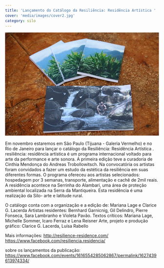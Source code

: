 ```yaml
---
title: 'Lançamento do Catálogo da Resiliência: Residência Artística '
cover: 'media/images/cover2.jpg'
category: silo
---
```


![](/media/images/resilience_lancamento.jpg)

Em novembro estaremos em São Paulo (Tijuana - Galeria Vermelho) e no Rio de Janeiro para lançar o catálogo da Resiliência: Residência Artística . 
resiliência: residência artística é um programa internacional voltado para arte da performance e arte sonora. A primeira edição teve a curadoria de Cinthia Mendonça do Andreas Trobollowitsch.
Na convocatória os artistas foram convidados a fazer um estudo da estética da resiliência em suas diferentes formas. O programa ofereceu aos artistas selecionados: hospedagem por 3 semanas, transporte, alimentação e cachê de 2mil reais. 
A residência acontece na Serrinha do Alambari, uma área de proteção ambiental localizada na Serra da Mantiqueira. Esta residência é uma realização da Silo- arte e latitude rural. 

O catálogo conta com a organização e a edição de: Mariana Lage e Clarice G. Lacerda 
Artistas residentes: Bernhard Garnicnig, Gil Delindro, Pierre Fonseca, Sara Lambranho e Violeta Pavão. 
Textos críticos: Mariana Lage, Michelle Sommer, Icaro Ferraz e Lena Reisner
Arte, projeto e produção gráfico: Clarice G. Lacerda, Luísa Rabello 

Mais informações: 
<http://resilience-residence.com/>
<https://www.facebook.com/resiliencia.residencia/>

sobre os lançamentos da publicação: 
<https://www.facebook.com/events/1616554285062867/permalink/1627439613974334/>

